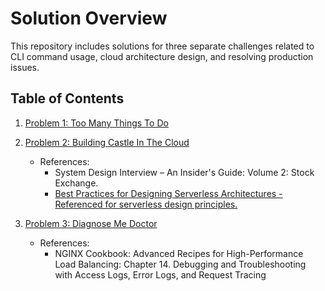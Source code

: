 # Solution Overview

This repository includes solutions for three separate challenges related to CLI command usage, cloud architecture design, and resolving production issues.

## Table of Contents

1. [Problem 1: Too Many Things To Do](./src/problem1/SOLUTION.md)
2. [Problem 2: Building Castle In The Cloud](./src/problem2/SOLUTION.md)
    - References:
        - System Design Interview – An Insider's Guide: Volume 2: Stock Exchange.
        - [Best Practices for Designing Serverless Architectures - Referenced for serverless design principles.](https://aws.amazon.com/solutions/case-studies/coinbase/)

3. [Problem 3: Diagnose Me Doctor](./src/problem3/SOLUTION.md)
    - References:
        - NGINX Cookbook: Advanced Recipes for High-Performance Load Balancing: Chapter 14. Debugging and Troubleshooting with Access Logs, Error Logs, and Request Tracing